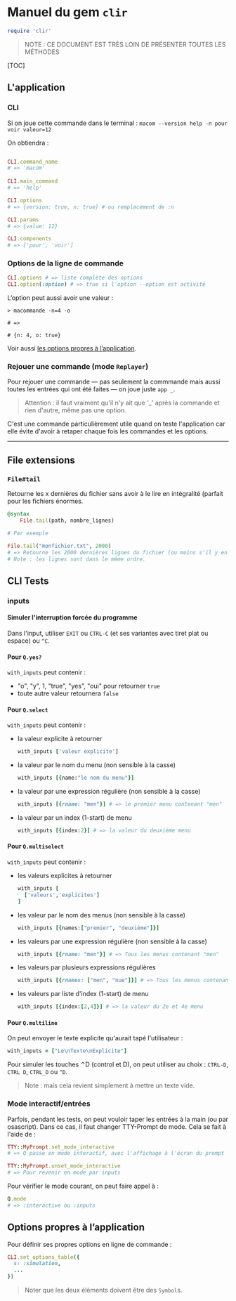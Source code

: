 # Manuel du gem `clir`

~~~ruby
require 'clir'
~~~



> NOTE : CE DOCUMENT EST TRÈS LOIN DE PRÉSENTER TOUTES LES MÉTHODES



[TOC]



## L'application

### CLI

Si on joue cette commande dans le terminal : `macom --version help -n pour voir valeur=12`

On obtiendra : 

~~~ruby

CLI.command_name
# => 'macom'
 
CLI.main_command
# => 'help'

CLI.options
# => {version: true, n: true} # ou remplacement de :n

CLI.params
# => {value: 12}

CLI.components
# => ['pour', 'voir']

~~~

### Options de la ligne de commande

~~~ruby
CLI.options # => liste complète des options
CLI.option(:option) # => true si l'option --option est activité
~~~

L’option peut aussi avoir une valeur :

~~~
> macommande -n=4 -o

# =>

# {n: 4, o: true}
~~~

Voir aussi [les options propres à l’application](#app-own-options).

### Rejouer une commande (mode `Replayer`)

Pour rejouer une commande — pas seulement la commmande mais aussi toutes les entrées qui ont été faites — on joue juste `app _`.

> Attention : il faut vraiment qu'il n'y ait que '\_' après la commande et rien d'autre, même pas une option.

C'est une commande particulièrement utile quand on teste l'application car elle évite d'avoir à retaper chaque fois les commandes et les options.



---

## File extensions

### `File#tail`

Retourne les x dernières du fichier sans avoir à le lire en intégralité (parfait pour les fichiers énormes.

~~~ruby
@syntax
	File.tail(path, nombre_lignes)

# Par exemple

File.tail("monfichier.txt", 2000)
# => Retourne les 2000 dernières lignes du fichier (ou moins s'il y en a moins)
# Note : les lignes sont dans le même ordre.
~~~



## CLI Tests

### inputs

#### Simuler l'interruption forcée du programme

Dans l'input, utiliser `EXIT` ou `CTRL-C` (et ses variantes avec tiret plat ou espace) ou `^C`.

#### Pour `Q.yes?`

`with_inputs` peut contenir :

* "o", "y", 1, "true", "yes", "oui" pour retourner `true`
* toute autre valeur retournera `false`

#### Pour `Q.select`

`with_inputs` peut contenir :

* la valeur explicite à retourner

  ~~~ruby
  with_inputs ['valeur explicite']
  ~~~

* la valeur par le nom du menu (non sensible à la casse)

  ~~~ruby
  with_inputs [{name:"le nom du menu"}]
  ~~~

* la valeur par une expression régulière (non sensible à la casse)

  ~~~ruby
  with_inputs [{rname: "men"}] # => le premier menu contenant "men"
  ~~~

* la valeur par un index (1-start) de menu

  ~~~ruby
  with_inputs [{index:2}] # => la valeur du deuxième menu
  ~~~


#### Pour `Q.multiselect`

`with_inputs` peut contenir :

* les valeurs explicites à retourner

  ~~~ruby
  with_inputs [
    ['valeurs','explicites']
  ]
  ~~~

* les valeur par le nom des menus (non sensible à la casse)

  ~~~ruby
  with_inputs [{names:["premier", "deuxième"]}]
  ~~~

* les valeurs par une expression régulière (non sensible à la casse)

  ~~~ruby
  with_inputs [{rname: "men"}] # => Tous les menus contenant "men"
  ~~~

* les valeurs par plusieurs expressions régulières

  ~~~ruby
  with_inputs [{rnames: ["men", "nue"]}] # => Tous les menus contenant "men" ou "nue"
  ~~~

* les valeurs par liste d'index (1-start) de menu

  ~~~ruby
  with_inputs [{index:[2,4]}] # => la valeur du 2e et 4e menu
  ~~~

#### Pour `Q.multiline`

On peut envoyer le texte explicite qu'aurait tapé l'utilisateur :

~~~ruby
with_inputs = ["Le\nTexte\nExplicite"]
~~~

Pour simuler les touches ⌃D (control et D), on peut utiliser au choix : `CTRL-D`, `CTRL D`, `CTRL_D` ou `^D`.

> Note : mais cela revient simplement à mettre un texte vide.

### Mode interactif/entrées

Parfois, pendant les tests, on peut vouloir taper les entrées à la main (ou par osascript). Dans ce cas, il faut changer TTY-Prompt de mode. Cela se fait à l'aide de :

~~~ruby
TTY::MyPrompt.set_mode_interactive
# => Q passe en mode interactif, avec l'affichage à l'écran du prompt
~~~

~~~ruby
TTY::MyPrompt.unset_mode_interactive
# => Pour revenir en mode par inputs
~~~

Pour vérifier le mode courant, on peut faire appel à :

~~~ruby
Q.mode
# => :interactive ou :inputs
~~~



<a name="app-own-options"></a>

## Options propres à l’application

Pour définir ses propres options en ligne de commande :

~~~ruby
CLI.set_options_table({
  s: :simulation,
  ...
})
~~~

> Noter que les deux éléments doivent être des `Symbol`s.
